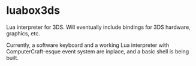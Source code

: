 # luabox3ds

Lua interpreter for 3DS. Will eventually include bindings for 3DS hardware, graphics, etc.

Currently, a software keyboard and a working Lua interpreter with ComputerCraft-esque event system are inplace, and a basic shell is being built.
